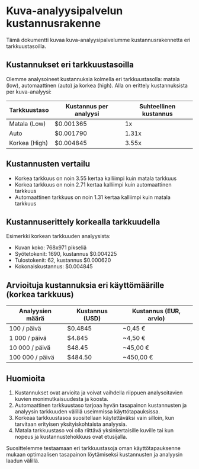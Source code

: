 # Kuva-analyysipalvelun kustannusrakenne

Tämä dokumentti kuvaa kuva-analyysipalvelumme kustannusrakennetta eri tarkkuustasoilla.

## Kustannukset eri tarkkuustasoilla

Olemme analysoineet kustannuksia kolmella eri tarkkuustasolla: matala (low), automaattinen (auto) ja korkea (high). Alla on erittely kustannuksista per kuva-analyysi:

| Tarkkuustaso  | Kustannus per analyysi | Suhteellinen kustannus |
| ------------- | ---------------------- | ---------------------- |
| Matala (Low)  | $0.001365              | 1x                     |
| Auto          | $0.001790              | 1.31x                  |
| Korkea (High) | $0.004845              | 3.55x                  |

## Kustannusten vertailu

- Korkea tarkkuus on noin 3.55 kertaa kalliimpi kuin matala tarkkuus
- Korkea tarkkuus on noin 2.71 kertaa kalliimpi kuin automaattinen tarkkuus
- Automaattinen tarkkuus on noin 1.31 kertaa kalliimpi kuin matala tarkkuus

## Kustannuserittely korkealla tarkkuudella

Esimerkki korkean tarkkuuden analyysista:

- Kuvan koko: 768x971 pikseliä
- Syötetokenit: 1690, kustannus $0.004225
- Tulostokenit: 62, kustannus $0.000620
- Kokonaiskustannus: $0.004845

## Arvioituja kustannuksia eri käyttömäärille (korkea tarkkuus)

| Analyysien määrä | Kustannus (USD) | Kustannus (EUR, arvio) |
| ---------------- | --------------- | ---------------------- |
| 100 / päivä      | $0.4845         | ~0,45 €                |
| 1 000 / päivä    | $4.845          | ~4,50 €                |
| 10 000 / päivä   | $48.45          | ~45,00 €               |
| 100 000 / päivä  | $484.50         | ~450,00 €              |

## Huomioita

1. Kustannukset ovat arvioita ja voivat vaihdella riippuen analysoitavien kuvien monimutkaisuudesta ja koosta.
2. Automaattinen tarkkuustaso tarjoaa hyvän tasapainon kustannusten ja analyysin tarkkuuden välillä useimmissa käyttötapauksissa.
3. Korkeaa tarkkuustasoa suositellaan käytettäväksi vain silloin, kun tarvitaan erityisen yksityiskohtaista analyysia.
4. Matala tarkkuustaso voi olla riittävä yksinkertaisille kuville tai kun nopeus ja kustannustehokkuus ovat etusijalla.

Suosittelemme testaamaan eri tarkkuustasoja oman käyttötapauksenne mukaan optimaalisen tasapainon löytämiseksi kustannusten ja analyysin laadun välillä.
